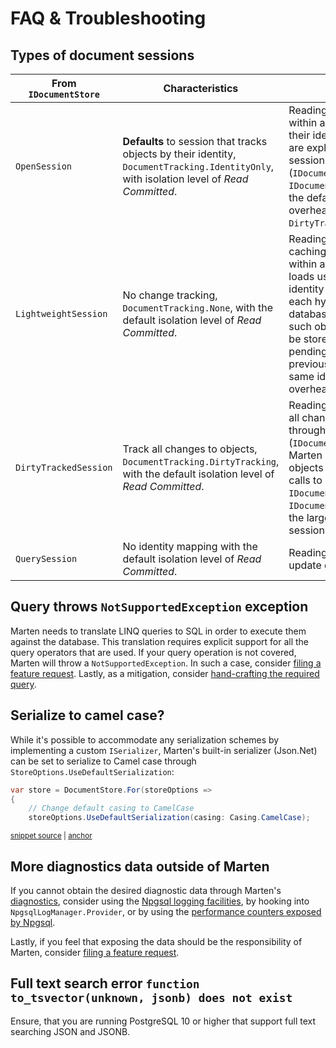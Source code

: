 # FAQ & Troubleshooting

## Types of document sessions

| From `IDocumentStore` | Characteristics | Use |
|-----------------------|-----------------------|---|
| `OpenSession`         | **Defaults** to session that tracks objects by their identity, `DocumentTracking.IdentityOnly`, with isolation level of *Read Committed*. | Reading & writing data. Objects within a session are cached by their identity. Updates to objects are explicitly controlled through session operations (`IDocumentSession.Update`, `IDocumentSession.Store`). With the defaults, incurs lower overhead than `DirtyTrackedSession`. |
| `LightweightSession`  | No change tracking, `DocumentTracking.None`, with the default isolation level of *Read Committed*. | Reading & writing data. No caching of objects is done within a session, e.g. repeated loads using the same document identity yield separate objects, each hydrated from the database. In case of updates to such objects, the last object to be stored will overwrite any pending changes from previously stored objects of the same identity. Can incur lower overhead than tracked sessions. |
| `DirtyTrackedSession` | Track all changes to objects, `DocumentTracking.DirtyTracking`, with the default isolation level of *Read Committed*. | Reading & writing data. Tracks all changes to objects loaded through a session. Upon save (`IDocumentSession.SaveChanges`), Marten updates the changed objects without requiring explicit calls to `IDocumentSession.Update` or `IDocumentSession.Store`. Incurs the largest overhead of tracked sessions.  |
| `QuerySession`        | No identity mapping with the default isolation level of *Read Committed*.   | Reading data, i.e. no insert or update operations are exposed. |

## Query throws `NotSupportedException` exception

Marten needs to translate LINQ queries to SQL in order to execute them against the database. This translation requires explicit support for all the query operators that are used. If your query operation is not covered, Marten will throw a `NotSupportedException`. In such a case, consider [filing a feature request](https://github.com/JasperFx/marten/issues/new). Lastly, as a mitigation, consider [hand-crafting the required query](/documents/querying/linq/#use-matchessql-sql-to-search-using-raw-sql).

## Serialize to camel case?

While it's possible to accommodate any serialization schemes by implementing a custom `ISerializer`, Marten's built-in serializer (Json.Net) can be set to serialize to Camel case through `StoreOptions.UseDefaultSerialization`:

<!-- snippet: sample_sample-serialize-to-camelcase -->
<a id='snippet-sample_sample-serialize-to-camelcase'></a>
```cs
var store = DocumentStore.For(storeOptions =>
{
    // Change default casing to CamelCase
    storeOptions.UseDefaultSerialization(casing: Casing.CamelCase);
```
<sup><a href='https://github.com/JasperFx/marten/blob/master/src/Marten.Testing/Examples/CamelCasing.cs#L13-L18' title='Snippet source file'>snippet source</a> | <a href='#snippet-sample_sample-serialize-to-camelcase' title='Start of snippet'>anchor</a></sup>
<!-- endSnippet -->

## More diagnostics data outside of Marten

If you cannot obtain the desired diagnostic data through Marten's [diagnostics](/diagnostics), consider using the [Npgsql logging facilities](https://www.npgsql.org/doc/logging.html), by hooking into `NpgsqlLogManager.Provider`, or by using the [performance counters exposed by Npgsql](https://www.npgsql.org/doc/performance.html).

Lastly, if you feel that exposing the data should be the responsibility of Marten, consider [filing a feature request](https://github.com/JasperFx/marten/issues/new).

## Full text search error `function to_tsvector(unknown, jsonb) does not exist`

Ensure, that you are running PostgreSQL 10 or higher that support full text searching JSON and JSONB.
